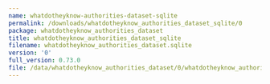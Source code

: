 ```yaml
---
name: whatdotheyknow-authorities-dataset-sqlite
permalink: /downloads/whatdotheyknow_authorities_dataset_sqlite/0
package: whatdotheyknow_authorities_dataset
title: whatdotheyknow_authorities_dataset_sqlite
filename: whatdotheyknow_authorities_dataset.sqlite
version: '0'
full_version: 0.73.0
file: /data/whatdotheyknow_authorities_dataset/0/whatdotheyknow_authorities_dataset.sqlite
---
```

